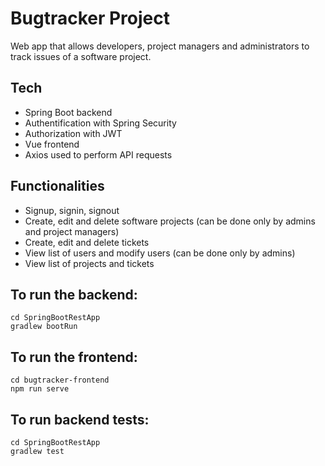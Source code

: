 # Bugtracker Project

Web app that allows developers, project managers and administrators to track issues of a software project.

## Tech
* Spring Boot backend
* Authentification with Spring Security
* Authorization with JWT
* Vue frontend
* Axios used to perform API requests

## Functionalities
* Signup, signin, signout
* Create, edit and delete software projects (can be done only by admins and project managers)
* Create, edit and delete tickets
* View list of users and modify users (can be done only by admins)
* View list of projects and tickets

## To run the backend:
```
cd SpringBootRestApp
gradlew bootRun
```

## To run the frontend:
```
cd bugtracker-frontend
npm run serve
```

## To run backend tests:
```
cd SpringBootRestApp
gradlew test
```

